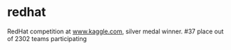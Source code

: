 # redhat
RedHat competition at www.kaggle.com, silver medal winner. #37 place  out of 2302 teams participating
